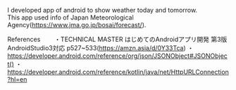I developed app of android to show weather today and tomorrow.   
This app used info of Japan Meteorological Agency(https://www.jma.go.jp/bosai/forecast/).

References　　
・TECHNICAL MASTER はじめてのAndroidアプリ開発 第3版 AndroidStudio3対応 p527~533(https://amzn.asia/d/0Y33Tca)
・https://developer.android.com/reference/org/json/JSONObject#JSONObject()
・https://developer.android.com/reference/kotlin/java/net/HttpURLConnection?hl=en
